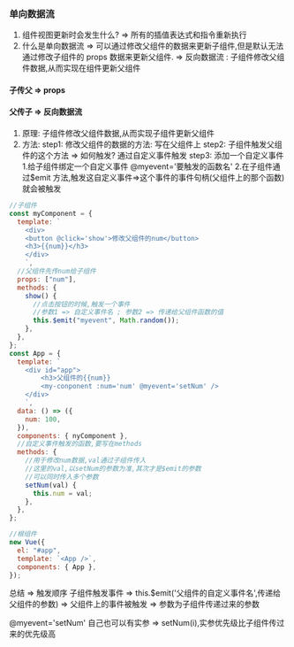 ### 单向数据流

1. 组件视图更新时会发生什么?
   => 所有的插值表达式和指令重新执行
2. 什么是单向数据流
   => 可以通过修改父组件的数据来更新子组件,但是默认无法通过修改子组件的 props 数据来更新父组件.
   => 反向数据流 : 子组件修改父组件数据,从而实现在组件更新父组件

#### 子传父 => props

#### 父传子 => 反向数据流

1. 原理: 子组件修改父组件数据,从而实现子组件更新父组件
2. 方法:
   step1: 修改父组件的数据的方法: 写在父组件上
   step2: 子组件触发父组件的这个方法
   => 如何触发?
   通过自定义事件触发
   step3: 添加一个自定义事件 1.给子组件绑定一个自定义事件 @myevent='要触发的函数名' 2.在子组件通过$emit 方法,触发这自定义事件=>这个事件的事件句柄(父组件上的那个函数) 就会被触发

```js
//子组件
const myComponent = {
  template: `
    <div>
    <button @click='show'>修改父组件的num</button>
    <h3>{{num}}</h3>
    </div>
    `,
  //父组件先传num给子组件
  props: ["num"],
  methods: {
    show() {
      //点击按钮的时候,触发一个事件
      //参数1 => 自定义事件名 ; 参数2 => 传递给父组件函数的值
      this.$emit("myevent", Math.random());
    },
  },
};
const App = {
  template: `
    <div id="app">
        <h3>父组件的{{num}}
        <my-conponent :num='num' @myevent='setNum' />
    </div>
    `,
  data: () => ({
    num: 100,
  }),
  components: { nyComponent },
  //自定义事件触发的函数,要写在methods
  methods: {
    //用于修改num数据,val通过子组件传入
    //这里的val,以setNum的参数为准,其次才是$emit的参数
    //可以同时传入多个参数
    setNum(val) {
      this.num = val;
    },
  },
};

//根组件
new Vue({
  el: "#app",
  template: `<App />`,
  components: { App },
});
```

总结 => 触发顺序
子组件触发事件 => this.$emit('父组件的自定义事件名',传递给父组件的参数) => 父组件上的事件被触发 => 参数为子组件传递过来的参数

@myevent='setNum' 自己也可以有实参 => setNum(i),实参优先级比子组件传过来的优先级高
